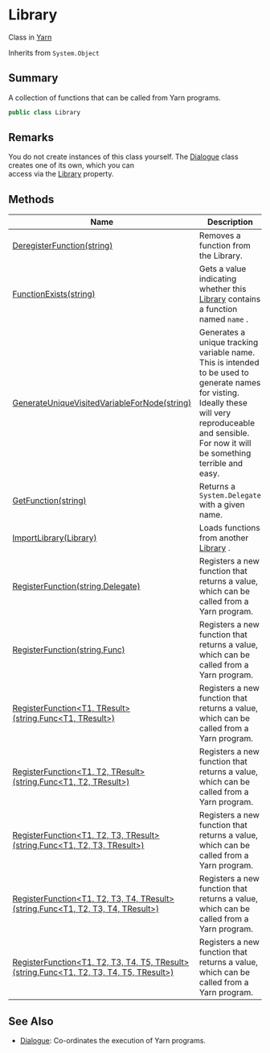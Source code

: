 # Library

Class in [Yarn](yarn.md)

Inherits from `System.Object`

## Summary

A collection of functions that can be called from Yarn programs.

```csharp
public class Library
```

## Remarks

You do not create instances of this class yourself. The [Dialogue](yarn.dialogue.md) class creates one of its own, which you can\
access via the [Library](yarn.dialogue.library.md) property.

## Methods

| Name                                                                                                                            | Description                                                                                                                                                                                               |
| ------------------------------------------------------------------------------------------------------------------------------- | --------------------------------------------------------------------------------------------------------------------------------------------------------------------------------------------------------- |
| [DeregisterFunction(string)](yarn.library.deregisterfunction.md)                                                                | Removes a function from the Library.                                                                                                                                                                      |
| [FunctionExists(string)](yarn.library.functionexists.md)                                                                        | Gets a value indicating whether this [Library](yarn.library.md) contains a function named `name` .                                                                                                        |
| [GenerateUniqueVisitedVariableForNode(string)](yarn.library.generateuniquevisitedvariablefornode.md)                            | Generates a unique tracking variable name. This is intended to be used to generate names for visting. Ideally these will very reproduceable and sensible. For now it will be something terrible and easy. |
| [GetFunction(string)](yarn.library.getfunction.md)                                                                              | Returns a `System.Delegate` with a given name.                                                                                                                                                            |
| [ImportLibrary(Library)](yarn.library.importlibrary.md)                                                                         | Loads functions from another [Library](yarn.library.md) .                                                                                                                                                 |
| [RegisterFunction(string,Delegate)](yarn.library.registerfunction-7.md)                                                         | Registers a new function that returns a value, which can be called from a Yarn program.                                                                                                                   |
| [RegisterFunction(string,Func)](yarn.library.registerfunction-1.md)                                                             | Registers a new function that returns a value, which can be called from a Yarn program.                                                                                                                   |
| [RegisterFunction\<T1, TResult>(string,Func\<T1, TResult>)](yarn.library.registerfunction-2.md)                                 | Registers a new function that returns a value, which can be called from a Yarn program.                                                                                                                   |
| [RegisterFunction\<T1, T2, TResult>(string,Func\<T1, T2, TResult>)](yarn.library.registerfunction-3.md)                         | Registers a new function that returns a value, which can be called from a Yarn program.                                                                                                                   |
| [RegisterFunction\<T1, T2, T3, TResult>(string,Func\<T1, T2, T3, TResult>)](yarn.library.registerfunction-4.md)                 | Registers a new function that returns a value, which can be called from a Yarn program.                                                                                                                   |
| [RegisterFunction\<T1, T2, T3, T4, TResult>(string,Func\<T1, T2, T3, T4, TResult>)](yarn.library.registerfunction-5.md)         | Registers a new function that returns a value, which can be called from a Yarn program.                                                                                                                   |
| [RegisterFunction\<T1, T2, T3, T4, T5, TResult>(string,Func\<T1, T2, T3, T4, T5, TResult>)](yarn.library.registerfunction-6.md) | Registers a new function that returns a value, which can be called from a Yarn program.                                                                                                                   |

## See Also

* [Dialogue](yarn.dialogue.md): Co-ordinates the execution of Yarn programs.
